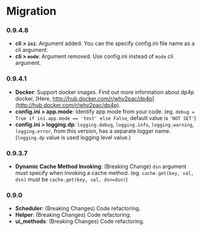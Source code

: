 # Migration

### 0.9.4.8

* **cli > `ini`**: Argument added. You can the specify config.ini file name as a cli argument.
* **cli > `mode`**: Argument removed. Use config.ini instead of `mode` cli argument. 

### 0.9.4.1

* **Docker**: Support docker images. Find out more information about dp4p docker, [Here, http://hub.docker.com/r/why2pac/dp4p](http://hub.docker.com/r/why2pac/dp4p).
* **config.ini > app.mode**: Identify app mode from your code. (eg. `debug = True if ini.app.mode == 'test' else False`, default value is `'NOT SET'`)
* **config.ini > logging.dp**: `logging.debug`, `logging.info`, `logging.warning`, `logging.error`, from this version, has a separate logger name. (`logging.dp` value is used logging level value.) 

### 0.9.3.7

* **Dynamic Cache Method Invoking**: (Breaking Change) `dsn` argument must specify when invoking a cache method. (eg. `cache.get(key, val, dsn)` must be `cache.get(key, val, dsn=dsn)`)

### 0.9.0

* **Scheduler**: (Breaking Changes) Code refactoring.
* **Helper**: (Breaking Changes) Code refactoring.
* **ui_methods**: (Breaking Changes) Code refactoring.
